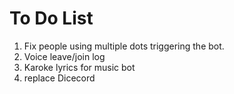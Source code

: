 # To Do List
1. Fix people using multiple dots triggering the bot.
2. Voice leave/join log
3. Karoke lyrics for music bot
4. replace Dicecord